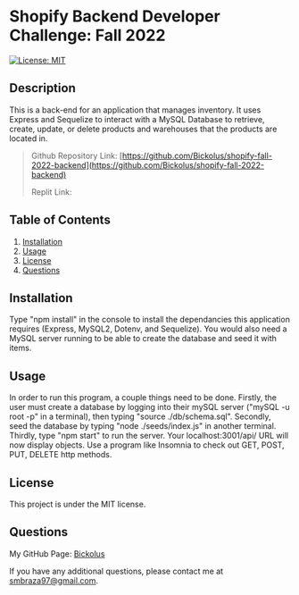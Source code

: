 # Shopify Backend Developer Challenge: Fall 2022

[![License: MIT](https://img.shields.io/badge/License-MIT-yellow.svg)](https://opensource.org/licenses/MIT)

## Description

This is a back-end for an application that manages inventory. It uses Express and Sequelize to interact with a MySQL Database to retrieve, create, update, or delete products and warehouses that the products are located in.


> Github Repository Link: [https://github.com/Bickolus/shopify-fall-2022-backend](https://github.com/Bickolus/shopify-fall-2022-backend)
>
> Replit Link:
> 

## Table of Contents

1. [Installation](#installation)
2. [Usage](#usage)
3. [License](#license)
4. [Questions](#questions)

## Installation

Type "npm install" in the console to install the dependancies this application requires (Express, MySQL2, Dotenv, and Sequelize). You would also need a MySQL server running to be able to create the database and seed it with items. 

## Usage

In order to run this program, a couple things need to be done. Firstly, the user must create a database by logging into their mySQL server ("mySQL -u root -p" in a terminal), then typing "source ./db/schema.sql". Secondly, seed the database by typing "node ./seeds/index.js" in another terminal. Thirdly, type "npm start" to run the server. Your localhost:3001/api/ URL will now display objects. Use a program like Insomnia to check out GET, POST, PUT, DELETE http methods.

## License

This project is under the MIT license.

## Questions

My GitHub Page: [Bickolus](https://github.com/Bickolus)

If you have any additional questions, please contact me at smbraza97@gmail.com.
